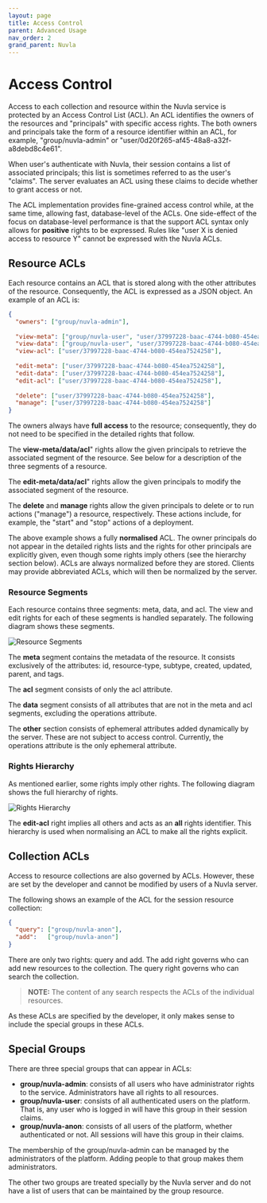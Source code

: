 ```yaml
---
layout: page
title: Access Control
parent: Advanced Usage
nav_order: 2
grand_parent: Nuvla
---
```


# Access Control

Access to each collection and resource within the Nuvla service is protected by an Access Control List (ACL). An ACL identifies the owners of the resources and "principals" with specific access rights. The both owners and principals take the form of a resource identifier within an ACL, for example, "group/nuvla-admin" or "user/0d20f265-af45-48a8-a32f-a8debd8c4e61".

When user's authenticate with Nuvla, their session contains a list of associated principals; this list is sometimes referred to as the user's "claims". The server evaluates an ACL using these claims to decide whether to grant access or not. 

The ACL implementation provides fine-grained access control while, at the same time, allowing fast, database-level of the ACLs. One side-effect of the focus on database-level performance is that the support ACL syntax only allows for **positive** rights to be expressed. Rules like "user X is denied access to resource Y" cannot be expressed with the Nuvla ACLs.

## Resource ACLs

Each resource contains an ACL that is stored along with the other attributes of the resource. Consequently, the ACL is expressed as a JSON object.  An example of an ACL is:

```json
{
  "owners": ["group/nuvla-admin"],
  
  "view-meta": ["group/nuvla-user", "user/37997228-baac-4744-b080-454ea7524258"],  
  "view-data": ["group/nuvla-user", "user/37997228-baac-4744-b080-454ea7524258"],
  "view-acl": ["user/37997228-baac-4744-b080-454ea7524258"],
  
  "edit-meta": ["user/37997228-baac-4744-b080-454ea7524258"],
  "edit-data": ["user/37997228-baac-4744-b080-454ea7524258"],
  "edit-acl": ["user/37997228-baac-4744-b080-454ea7524258"],
  
  "delete": ["user/37997228-baac-4744-b080-454ea7524258"],
  "manage": ["user/37997228-baac-4744-b080-454ea7524258"]  
}
```

The owners always have **full access** to the resource; consequently, they do not need to be specified in the detailed rights that follow.

The **view-meta/data/acl**" rights allow the given principals to retrieve the associated segment of the resource. See below for a description of the three segments of a resource.

The **edit-meta/data/acl**" rights allow the given principals to modify the associated segment of the resource.

The **delete** and **manage** rights allow the given principals to delete or to run actions ("manage") a resource, respectively. These actions include, for example, the "start" and "stop" actions of a deployment.

The above example shows a fully **normalised** ACL. The owner principals do not appear in the detailed rights lists and the rights for other principals are explicitly given, even though some rights imply others (see the hierarchy section below). ACLs are always normalized before they are stored. Clients may provide abbreviated ACLs, which will then be normalized by the server.

### Resource Segments

Each resource contains three segments: meta, data, and acl. The view and edit rights for each of these segments is handled separately.  The following diagram shows these segments.

![Resource Segments](/assets/img/resource-segments.png)

The **meta** segment contains the metadata of the resource. It consists exclusively of the attributes: id, resource-type, subtype, created, updated, parent, and tags.

The **acl** segment consists of only the acl attribute.

The **data** segment consists of all attributes that are not in the meta and acl segments, excluding the operations attribute.

The **other** section consists of ephemeral attributes added dynamically by the server. These are not subject to access control. Currently, the operations attribute is the only ephemeral attribute.

### Rights Hierarchy

As mentioned earlier, some rights imply other rights. The following diagram shows the full hierarchy of rights.

![Rights Hierarchy](/assets/img/rights-hierarchy.png)

The **edit-acl** right implies all others and acts as an **all** rights identifier. This hierarchy is used when normalising an ACL to make all the rights explicit.

## Collection ACLs

Access to resource collections are also governed by ACLs. However, these are set by the developer and cannot be modified by users of a Nuvla server.

The following shows an example of the ACL for the session resource collection: 

```json
{
  "query": ["group/nuvla-anon"],
  "add":   ["group/nuvla-anon"]
}
```

There are only two rights: query and add.  The add right governs who can add new resources to the collection. The query right governs who can search the collection. 

> **NOTE:** The content of any search respects the ACLs of the individual resources.

As these ACLs are specified by the developer, it only makes sense to include the special groups in these ACLs. 

## Special Groups

There are three special groups that can appear in ACLs:

 - **group/nuvla-admin**: consists of all users who have administrator rights to the service.  Administrators have all rights to all resources.
 - **group/nuvla-user**: consists of all authenticated users on the platform. That is, any user who is logged in will have this group in their session claims.
 - **group/nuvla-anon**: consists of all users of the platform, whether authenticated or not. All sessions will have this group in their claims.

The membership of the group/nuvla-admin can be managed by the administrators of the platform.  Adding people to that group makes them administrators.

The other two groups are treated specially by the Nuvla server and do not have a list of users that can be maintained by the group resource.
